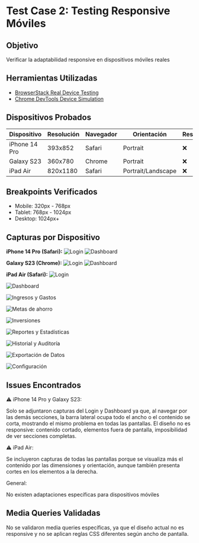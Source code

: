 # Test Case 2: Testing Responsive Móviles

## Objetivo
Verificar la adaptabilidad responsive en dispositivos móviles reales

## Herramientas Utilizadas
- [BrowserStack Real Device Testing](https://www.browserstack.com/)
- [Chrome DevTools Device Simulation](https://developer.chrome.com/docs/devtools/device-mode/)

## Dispositivos Probados
| Dispositivo | Resolución | Navegador | Orientación | Resultado |
|-------------|------------|-----------|-------------|-----------|
| iPhone 14 Pro | 393x852 | Safari | Portrait | ❌ |
| Galaxy S23 | 360x780 | Chrome | Portrait | ❌ |
| iPad Air | 820x1180 | Safari | Portrait/Landscape | ❌ |

## Breakpoints Verificados
- Mobile: 320px - 768px
- Tablet: 768px - 1024px
- Desktop: 1024px+

## Capturas por Dispositivo
**iPhone 14 Pro (Safari):**
![Login](imagenes/iphone14-login.png)
![Dashboard](imagenes/iphone14-dashboard.png)

**Galaxy S23 (Chrome):**
![Login](imagenes/s23-login.png)
![Dashboard](imagenes/s23-dashboard.png)

**iPad Air (Safari):**
![Login](imagenes/ipad-login.png)

![Dashboard](imagenes/ipad-dashboard.png)

![Ingresos y Gastos](imagenes/ipad-ingresos.png)

![Metas de ahorro](imagenes/ipad-metas.png)

![Inversiones](imagenes/ipad-inversiones.png)

![Reportes y Estadísticas](imagenes/ipad-reportes.png)

![Historial y Auditoría](imagenes/ipad-historial.png)

![Exportación de Datos](imagenes/ipad-exportar.png)

![Configuración](imagenes/ipad-configuracion.png)

## Issues Encontrados

⚠️ iPhone 14 Pro y Galaxy S23:

Solo se adjuntaron capturas del Login y Dashboard ya que, al navegar por las demás secciones, la barra lateral ocupa todo el ancho o el contenido se corta, mostrando el mismo problema en todas las pantallas. 
El diseño no es responsive: contenido cortado, elementos fuera de pantalla, imposibilidad de ver secciones completas.

⚠️ iPad Air:

Se incluyeron capturas de todas las pantallas porque se visualiza más el contenido por las dimensiones y orientación, aunque también presenta cortes en los elementos a la derecha.

General:

No existen adaptaciones específicas para dispositivos móviles

## Media Queries Validadas
No se validaron media queries específicas, ya que el diseño actual no es responsive y no se aplican reglas CSS diferentes según ancho de pantalla.